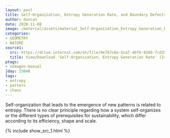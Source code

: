 ```yaml
---
layout: post
title: Self-Organization, Entropy Generation Rate, and Boundary Defects
author: duncan
date: 2020-11-08
image: /material/assets/material_Self-Organization_Entropy_Generation_Rate_and_Boundary.png
categories:
- GEOMETRY
- NATURE
source1:
  src: https://drive.internxt.com/sh/file/0e767c6e-5ca7-46f6-9289-7cd35e547a6a/4dff1a8ffbb44ddc385988151baf6e883e07a2523a8c044802256f59215b17e3
  title: View/Download 'Self-Organization, Entropy Generation Rate' (24 pages)
ptags:
- nokwgen-manual
jday: 25048
tags:
- entropy
- pattern
- chaos
---
```


Self-organization that leads to the emergence of new patterns is related to entropy.  There is no clear principle regarding how a system self-organizes or the different types of prerequisites for sustainability, which differ according to its efficiency, shape and scale.

<!--more-->

{% include show_src_1.html %}

